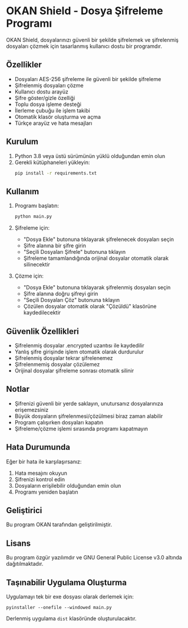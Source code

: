 # OKAN Shield - Dosya Şifreleme Programı

OKAN Shield, dosyalarınızı güvenli bir şekilde şifrelemek ve şifrelenmiş dosyaları çözmek için tasarlanmış kullanıcı dostu bir programdır.

## Özellikler

- Dosyaları AES-256 şifreleme ile güvenli bir şekilde şifreleme
- Şifrelenmiş dosyaları çözme
- Kullanıcı dostu arayüz
- Şifre göster/gizle özelliği
- Toplu dosya işleme desteği
- İlerleme çubuğu ile işlem takibi
- Otomatik klasör oluşturma ve açma
- Türkçe arayüz ve hata mesajları

## Kurulum

1. Python 3.8 veya üstü sürümünün yüklü olduğundan emin olun
2. Gerekli kütüphaneleri yükleyin:
   ```bash
   pip install -r requirements.txt
   ```

## Kullanım

1. Programı başlatın:
   ```bash
   python main.py
   ```

2. Şifreleme için:
   - "Dosya Ekle" butonuna tıklayarak şifrelenecek dosyaları seçin
   - Şifre alanına bir şifre girin
   - "Seçili Dosyaları Şifrele" butonuna tıklayın
   - Şifreleme tamamlandığında orijinal dosyalar otomatik olarak silinecektir

3. Çözme için:
   - "Dosya Ekle" butonuna tıklayarak şifrelenmiş dosyaları seçin
   - Şifre alanına doğru şifreyi girin
   - "Seçili Dosyaları Çöz" butonuna tıklayın
   - Çözülen dosyalar otomatik olarak "Çözüldü" klasörüne kaydedilecektir

## Güvenlik Özellikleri

- Şifrelenmiş dosyalar .encrypted uzantısı ile kaydedilir
- Yanlış şifre girişinde işlem otomatik olarak durdurulur
- Şifrelenmiş dosyalar tekrar şifrelenemez
- Şifrelenmemiş dosyalar çözülemez
- Orijinal dosyalar şifreleme sonrası otomatik silinir

## Notlar

- Şifrenizi güvenli bir yerde saklayın, unutursanız dosyalarınıza erişemezsiniz
- Büyük dosyaların şifrelenmesi/çözülmesi biraz zaman alabilir
- Program çalışırken dosyaları kapatın
- Şifreleme/çözme işlemi sırasında programı kapatmayın

## Hata Durumunda

Eğer bir hata ile karşılaşırsanız:
1. Hata mesajını okuyun
2. Şifrenizi kontrol edin
3. Dosyaların erişilebilir olduğundan emin olun
4. Programı yeniden başlatın

## Geliştirici

Bu program OKAN tarafından geliştirilmiştir.

## Lisans

Bu program özgür yazılımdır ve GNU General Public License v3.0 altında dağıtılmaktadır.

## Taşınabilir Uygulama Oluşturma

Uygulamayı tek bir exe dosyası olarak derlemek için:

```
pyinstaller --onefile --windowed main.py
```

Derlenmiş uygulama `dist` klasöründe oluşturulacaktır. 
